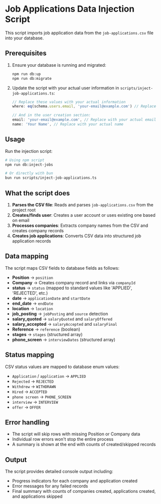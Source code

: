 # Job Applications Data Injection Script

This script imports job application data from the `job-applications.csv` file into your database.

## Prerequisites

1. Ensure your database is running and migrated:
   ```bash
   npm run db:up
   npm run db:migrate
   ```

2. Update the script with your actual user information in `scripts/inject-job-applications.ts`:
   ```typescript
   // Replace these values with your actual information
   where: eq(schema.users.email, 'your-email@example.com') // Replace with your actual email
   
   // And in the user creation section:
   email: 'your-email@example.com', // Replace with your actual email
   name: 'Your Name', // Replace with your actual name
   ```

## Usage

Run the injection script:

```bash
# Using npm script
npm run db:inject-jobs

# Or directly with bun
bun run scripts/inject-job-applications.ts
```

## What the script does

1. **Parses the CSV file**: Reads and parses `job-applications.csv` from the project root
2. **Creates/finds user**: Creates a user account or uses existing one based on email
3. **Processes companies**: Extracts company names from the CSV and creates company records
4. **Creates job applications**: Converts CSV data into structured job application records

## Data mapping

The script maps CSV fields to database fields as follows:

- **Position** → `position`
- **Company** → Creates company record and links via `companyId`
- **status** → `status` (mapped to standard values like 'APPLIED', 'REJECTED', etc.)
- **date** → `applicationDate` and `startDate`
- **end_date** → `endDate`
- **location** → `location`
- **job_posting** → `jobPosting` and `source` detection
- **salary_quoted** → `salaryQuoted` and `salaryOffered`
- **salary_accepted** → `salaryAccepted` and `salaryFinal`
- **Reference** → `reference` (boolean)
- **stages** → `stages` (structured array)
- **phone_screen** → `interviewDates` (structured array)

## Status mapping

CSV status values are mapped to database enum values:

- `Application` / `application` → `APPLIED`
- `Rejected` → `REJECTED`
- `Withdrew` → `WITHDRAWN`
- `Hired` → `ACCEPTED`
- `phone screen` → `PHONE_SCREEN`
- `interview` → `INTERVIEW`
- `offer` → `OFFER`

## Error handling

- The script will skip rows with missing Position or Company data
- Individual row errors won't stop the entire process
- A summary is shown at the end with counts of created/skipped records

## Output

The script provides detailed console output including:
- Progress indicators for each company and application created
- Error messages for any failed records
- Final summary with counts of companies created, applications created, and applications skipped
